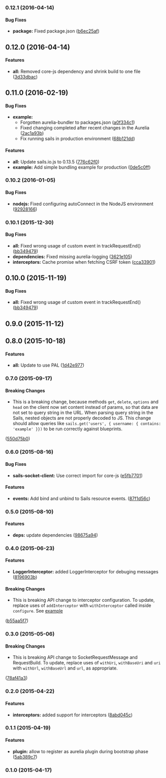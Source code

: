 ### 0.12.1 (2016-04-14)


#### Bug Fixes

* **package:** Fixed package.json ([b6ec25af](http://github.com/Mordred/aurelia-sails-socket-client/commit/b6ec25af14741d2d5c1fd4678cef0e5540e3e265))


## 0.12.0 (2016-04-14)


#### Features

* **all:** Removed core-js dependency and shrink build to one file ([3d33dbac](http://github.com/Mordred/aurelia-sails-socket-client/commit/3d33dbac3cf17f0e0b5481adbfe492e41785f91a))


## 0.11.0 (2016-02-19)


#### Bug Fixes

* **example:**
  * Forgotten aurelia-bundler to packages.json ([a0f334c1](http://github.com/Mordred/aurelia-sails-socket-client/commit/a0f334c1036596e23e5321c0d4d39673cc87f428))
  * Fixed changing completed after recent changes in the Aurelia ([2ac1a93b](http://github.com/Mordred/aurelia-sails-socket-client/commit/2ac1a93bd180ac85fae333f076ee2b3084345b63))
  * Fix running sails in production environment ([68b121dd](http://github.com/Mordred/aurelia-sails-socket-client/commit/68b121dd0cffc3236302cf1e2127adf6ad67ecbd))


#### Features

* **all:** Update sails.io.js to 0.13.5 ([776c62f0](http://github.com/Mordred/aurelia-sails-socket-client/commit/776c62f021c5a0025a0c6883f64b497c0711c579))
* **example:** Add simple bundling example for production ([0de5c0ff](http://github.com/Mordred/aurelia-sails-socket-client/commit/0de5c0ffb0fcbb1fd3cde780c1097649e8f9d1bd))


### 0.10.2 (2016-01-05)


#### Bug Fixes

* **nodejs:** Fixed configuring autoConnect in the NodeJS environment ([92928166](http://github.com/Mordred/aurelia-sails-socket-client/commit/929281662032ee455973083f9785a266504d71d6))


### 0.10.1 (2015-12-30)


#### Bug Fixes

* **all:** Fixed wrong usage of custom event in trackRequestEnd() ([bb349479](http://github.com/Mordred/aurelia-sails-socket-client/commit/bb349479e269b5631db0a4e9b90c2d9a3c5ebff7))
* **dependencies:** Fixed missing aurelia-logging ([3621e105](http://github.com/Mordred/aurelia-sails-socket-client/commit/3621e105f23123973126bb39a67de948e24c9426))
* **interceptors:** Cache promise when fetching CSRF token ([cca33901](http://github.com/Mordred/aurelia-sails-socket-client/commit/cca339015e4740d415ef0c66fdbd2a52405c39e0))


## 0.10.0 (2015-11-19)


#### Bug Fixes

* **all:** Fixed wrong usage of custom event in trackRequestEnd() ([bb349479](http://github.com/Mordred/aurelia-sails-socket-client/commit/bb349479e269b5631db0a4e9b90c2d9a3c5ebff7))


## 0.9.0 (2015-11-12)


## 0.8.0 (2015-10-18)


#### Features

* **all:** Update to use PAL ([1d42e977](http://github.com/Mordred/aurelia-sails-socket-client/commit/1d42e977ac7ac0566149aa98ca93d1fea970c416))


### 0.7.0 (2015-09-17)


#### Breaking Changes

* This is a breaking change, because methods `get`, `delete`, `options` and
`head` on the client now set content instead of params, so that data are not set
to query string in the URL. When parsing query string in the Sails,
nested objects are not properly decoded to JS. This change should allow queries like
`sails.get('users', { username: { contains: 'example' }})` to be run correctly against
blueprints.

 ([550d75b0](http://github.com/Mordred/aurelia-sails-socket-client/commit/550d75b036946c261884ac6f256552ad3ac87f42))


### 0.6.0 (2015-08-16)


#### Bug Fixes

* **sails-socket-client:** Use correct import for core-js ([e5fb7701](http://github.com/Mordred/aurelia-sails-socket-client/commit/e5fb77011b0c5562a096f0aa8473eac0d4d5e810))


#### Features

* **events:** Add bind and unbind to Sails resource events. ([87f1d56c](http://github.com/Mordred/aurelia-sails-socket-client/commit/87f1d56c29de7d66e6fe0a9e7a3e61587f18d0aa))


### 0.5.0 (2015-08-10)


#### Features

* **deps:** update dependencies ([98675a94](http://github.com/Mordred/aurelia-sails-socket-client/commit/98675a94e90145a6b0f32cee64d079c22d3606b5))


### 0.4.0 (2015-06-23)


#### Features

* **LoggerInterceptor:** added LoggerInterceptor for debuging messages ([8196903b](http://github.com/Mordred/aurelia-sails-socket-client/commit/8196903b565a7124902611a5eb8e57dada378b94))

#### Breaking Changes

* This is breaking API change to interceptor configuration.
To update, replace uses of `addInterceptor` with `withInterceptor` called inside
`configure`. See [example](https://github.com/Mordred/aurelia-sails-socket-client/commit/7a3bd4ea864e12e9969ff600c537e315ace98bb7#diff-089cffdd38b1054e1d0332359219fbed)

 ([b55aa5f7](http://github.com/Mordred/aurelia-sails-socket-client/commit/b55aa5f79779c76cf8d410dda6f9dd69295d0c5f))


### 0.3.0 (2015-05-06)

#### Breaking Changes

* This is breaking API change to SocketRequestMessage and RequestBuild.
To update, replace uses of `withUri`, `withBaseUri` and `uri` with `withUrl`,
`withBaseUrl` and `url`, as appropriate.

 ([78af41a3](http://github.com/Mordred/aurelia-sails-socket-client/commit/78af41a353a32406a8221c9e13117e8cc9a418ff))


### 0.2.0 (2015-04-22)


#### Features

* **interceptors:** added support for interceptors ([8abd045c](http://github.com/Mordred/aurelia-sails-socket-client/commit/8abd045c9a10409c3e1252428d42945da3e9ea62))


### 0.1.1 (2015-04-19)


#### Features

* **plugin:** allow to register as aurelia plugin during bootstrap phase ([5ab389c7](http://github.com/Mordred/aurelia-sails-socket-client/commit/5ab389c7b2396635b227a02a5c950355718814ee))


### 0.1.0 (2015-04-17)
